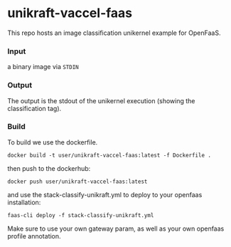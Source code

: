 # unikraft-vaccel-faas

This repo hosts an image classification unikernel example for OpenFaaS.

### Input

a binary image via `STDIN`

### Output

The output is the stdout of the unikernel execution (showing the classification tag).

### Build

To build we use the dockerfile. 

```
docker build -t user/unikraft-vaccel-faas:latest -f Dockerfile .
```
then push to the dockerhub:

```
docker push user/unikraft-vaccel-faas:latest
```

and use the stack-classify-unikraft.yml to deploy to your openfaas installation:

```
faas-cli deploy -f stack-classify-unikraft.yml
```

Make sure to use your own gateway param, as well as your own openfaas profile
annotation.
